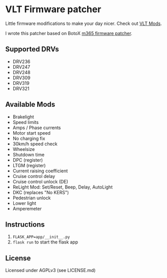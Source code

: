 # VLT Firmware patcher
Little firmware modifications to make your day  nicer.
Check out [VLT Mods](https://rollerplausch.com/threads/vlt-firmwares-in-de-22kmh-mit-neuster-vanilla-firmware-und-vieles-mehr.3197/).

I wrote this patcher based on BotoX [m365 firmware patcher](https://github.com/BotoX/xiaomi-m365-firmware-patcher).

## Supported DRVs
* DRV236
* DRV247
* DRV248
* DRV309
* DRV319
* DRV321

## Available Mods
* Brakelight
* Speed limits
* Amps / Phase currents
* Motor start speed
* No charging fix
* 30km/h speed check
* Wheelsize
* Shutdown time
* DPC (register)
* LTGM (register)
* Current raising coefficient
* Cruise control delay
* Cruise control unlock (DE)
* ReLight Mod: Set/Reset, Beep, Delay, AutoLight
* DKC (replaces "No KERS")
* Pedestrian unlock
* Lower light
* Amperemeter

## Instructions
1. `FLASK_APP=app/__init__.py`
2. `flask run` to start the flask app

## License
Licensed under AGPLv3 (see LICENSE.md)
